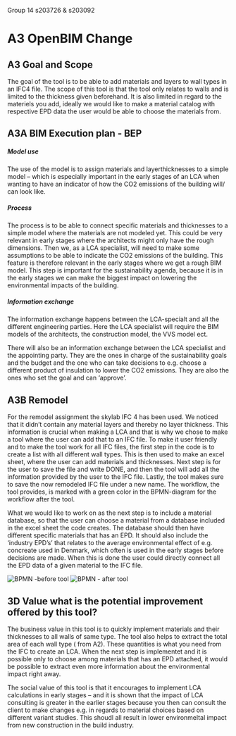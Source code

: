 Group 14
s203726 & s203092

# A3 OpenBIM Change

## A3 Goal and Scope

The goal of the tool is to be able to add materials and layers to wall types in an
IFC4 file. The scope of this tool is that the tool only relates to walls and is
limited to the thickness given beforehand. It is also limited in regard to the
materiels you add, ideally we would like to make a material catalog with
respective EPD data the user would be able to choose the materials from.

## A3A BIM Execution plan - BEP

##### Model use

The use of the model is to assign materials and layerthicknesses to a simple model – which is especially important in the early stages of an LCA when wanting to have an indicator of how the CO2 emissions of the building will/ can look like.

##### Process

The process is to be able to connect specific materials and thicknesses to a simple
model where the materials are not modeled yet. This could be very relevant in
early stages where the architects might only have the rough dimensions. Then
we, as a LCA specialist, will need to make some assumptions to be able to
indicate the CO2 emissions of the building. This feature is therefore relevant
in the early stages where we get a rough BIM model. This step is important for
the sustainability agenda, because it is in the early stages we can make the
biggest impact on lowering the environmental impacts of the building.

##### Information exchange

The information exchange happens between the LCA-specialt and all the different
engineering parties. Here the LCA specialist will require the BIM models of the
architects, the construction model, the VVS model ect.

There will also be an information exchange between the LCA specialist and the appointing party. They are the ones in charge of the sustainability goals and the budget and the one who can take decisions to e.g. choose a different product of insulation to lower the CO2 emissions. They are also the ones who set the goal
and can ‘approve’.

## A3B Remodel

For the remodel assignment the skylab IFC 4 has been used. We noticed that it didn’t contain any material layers and thereby no layer thickness. This information is crucial when making a LCA and that is why we chose to make a tool where the user can add that to an IFC file. To make it user friendly and to make the tool work for all IFC files, the first step in the code is to create a list with all different wall types. This is then used to make an excel sheet, where the user can add materials and thicknesses. Next step is for the user to save the file and write DONE, and then the tool will add all the information provided by the user to the IFC file. Lastly, the tool makes sure to save the now remodeled IFC file under a new name. The workflow, the tool provides, is marked with a green color in the BPMN-diagram for the workflow after the tool.

What we would like to work on as the next step is to include a material database, so
that the user can choose a material from a database included in the excel sheet the code creates. The database should then have different specific materials that has an EPD. It should also include the ‘industry EPD’s’ that relates to the average environmental effect of e.g. concreate used in Denmark, which often is used in the early stages before decisions are made. When this is done the user could directly connect all the EPD data of a given material to the IFC file.

![BPMN -before tool](https://github.com/s203726/test/assets/145358059/c0a11b25-463d-4568-9c81-ad1102f26ff5)
![BPMN - after tool](https://github.com/s203726/test/assets/145358059/24b81628-e096-4db3-a729-de418fd247bf)



## 3D Value what is the potential improvement offered by this tool?

The business value in this tool is to quickly implement materials and their thicknesses to all walls of same type. The tool also helps to extract the total area of each wall type ( from A2). These quantities is what you need from the IFC to create an LCA. When the next step is implementet and it is possible only to choose among materials that has an EPD attached, it would be possible to extract even more information about the environmental impact right away.

The social value of this tool is that it encourages to implement LCA calculations in early
stages – and it is shown that the impact of LCA consulting is greater in the earlier stages because you then can consult the client to make changes e.g. in regards to material choices based on different variant studies. This shoudl all result in lower environmeltal impact from new construction in the build industry.

